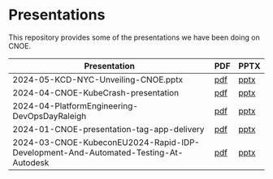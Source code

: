 # Presentations

This repository provides some of the presentations we have been doing on CNOE.

| Presentation                                    | PDF                                                         | PPTX                                                          |
| ----------------------------------------------- | ----------------------------------------------------------- | ------------------------------------------------------------- |
| 2024-05-KCD-NYC-Unveiling-CNOE.pptx             | [pdf](2024-05-Unveiling%20Cloud%20Native%20Operational%20Excellence-CNOE-Pioneering%20the%20Future%20of%20IDPs-TiaraSykes-LukePhilips-KCDNYC.pdf)       | [pptx](2024-05-Unveiling%20Cloud%20Native%20Operational%20Excellence-CNOE-Pioneering%20the%20Future%20of%20IDPs-TiaraSykes-LukePhilips-KCDNYC.pptx)       |
| 2024-04-CNOE-KubeCrash-presentation             | [pdf](2024-04-CNOE-KubeCrash-presentation.pdf)              | [pptx](2024-04-CNOE-KubeCrash-presentation.pptx)              |
| 2024-04-PlatformEngineering-DevOpsDayRaleigh    | [pdf](2024-04-PlatformEngineering-DevOpsDayRaleigh.pdf)     | [pptx](2024-04-PlatformEngineering-DevOpsDayRaleigh.pptx)     |
| 2024-01-CNOE-presentation-tag-app-delivery      | [pdf](2024-01-CNOE-presentation-tag-app-delivery.pdf)       | [pptx](2024-01-CNOE-presentation-tag-app-delivery.pptx)       |
| 2024-03-CNOE-KubeconEU2024-Rapid-IDP-Development-And-Automated-Testing-At-Autodesk      | [pdf](2024-03-CNOE-KubeconEU2024-Rapid-IDP-Development-And-Automated-Testing-At-Autodesk.pdf)       | [pptx](2024-03-CNOE-KubeconEU2024-Rapid-IDP-Development-And-Automated-Testing-At-Autodesk.pptx)       |
